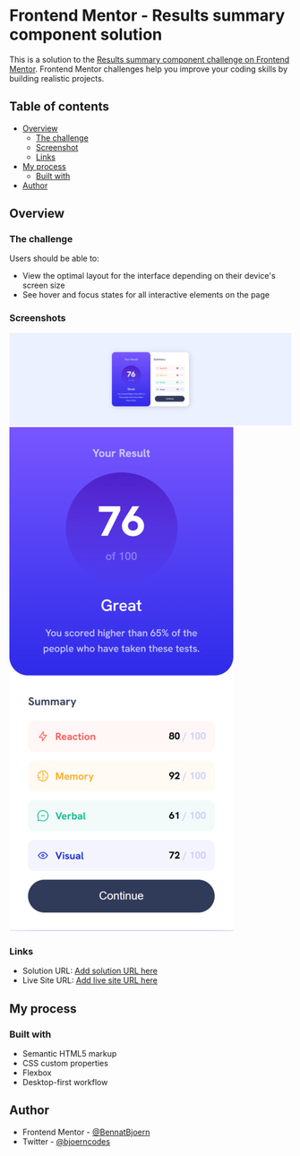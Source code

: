 # Frontend Mentor - Results summary component solution

This is a solution to the [Results summary component challenge on Frontend Mentor](https://www.frontendmentor.io/challenges/results-summary-component-CE_K6s0maV). Frontend Mentor challenges help you improve your coding skills by building realistic projects. 

## Table of contents

- [Overview](#overview)
  - [The challenge](#the-challenge)
  - [Screenshot](#screenshot)
  - [Links](#links)
- [My process](#my-process)
  - [Built with](#built-with)
- [Author](#author)

## Overview

### The challenge

Users should be able to:

- View the optimal layout for the interface depending on their device's screen size
- See hover and focus states for all interactive elements on the page

### Screenshots

![Desktop](./design/desktop-design-screenshot.jpg)
![Mobile](./design/mobile-design-screenshot.jpg)

### Links

- Solution URL: [Add solution URL here](https://www.frontendmentor.io/solutions/results-summary-component-using-flexbox-qUkFNNsdQT)
- Live Site URL: [Add live site URL here](https://bennatbjoern.github.io/results-summary-component/)

## My process

### Built with

- Semantic HTML5 markup
- CSS custom properties
- Flexbox
- Desktop-first workflow

## Author

- Frontend Mentor - [@BennatBjoern](https://www.frontendmentor.io/profile/BennatBjoern)
- Twitter - [@bjoerncodes](https://twitter.com/bjoerncodes)
